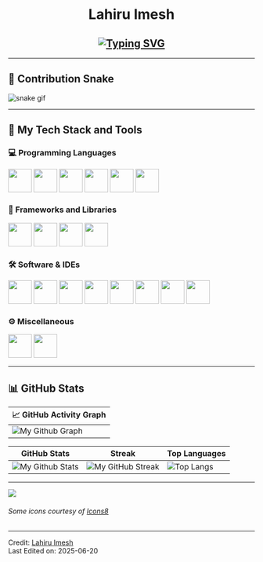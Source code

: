 <h1 align="center">Lahiru Imesh</h1>

<h2 align="center">
  <a href="https://git.io/typing-svg">
    <img src="https://readme-typing-svg.herokuapp.com?duration=3000&center=true&width=450&lines=Hi+there!+I'm+Lahiru+Imesh.;IT+Undergraduate+at+University+of+Moratuwa.;Passionate+about+Full-Stack+Development.;Loves+UI%2FUX+Design+and+Graphic+Design!" alt="Typing SVG" />
  </a>
</h2>

---

## 🐍 Contribution Snake

![snake gif](https://github.com/lahiruimesh/lahiruimesh/blob/output/github-contribution-grid-snake.svg)

---

## 🚀 My Tech Stack and Tools

### 💻 Programming Languages

<p>
  <img width="48px" src="https://raw.githubusercontent.com/rahulbanerjee26/githubAboutMeGenerator/main/icons/html.svg" />
  <img width="48px" src="https://raw.githubusercontent.com/rahulbanerjee26/githubAboutMeGenerator/main/icons/css.svg" />
  <img width="48px" src="https://raw.githubusercontent.com/rahulbanerjee26/githubAboutMeGenerator/main/icons/javascript.svg" />
  <img width="48px" src="https://raw.githubusercontent.com/rahulbanerjee26/githubAboutMeGenerator/main/icons/java.svg" />
  <img width="48px" src="https://raw.githubusercontent.com/rahulbanerjee26/githubAboutMeGenerator/main/icons/python.svg" />
  <img width="48px" src="https://upload.wikimedia.org/wikipedia/commons/thumb/c/cb/Processing_2021_logo.svg/64px-Processing_2021_logo.svg.png" />
</p>

### 🧰 Frameworks and Libraries

<p>
  <img width="48px" src="https://user-images.githubusercontent.com/76852813/172721192-a712983a-47d4-41a5-a1ed-abf4113cff93.png" />
  <img width="48px" src="https://user-images.githubusercontent.com/76852813/172721798-883b2b27-ef7b-42d4-a492-6c6cb6cb4ffe.svg" />
  <img width="48px" src="https://user-images.githubusercontent.com/76852813/172723432-50ba3455-48c4-4afd-8326-1ddf54c39833.png" />
  <img width="48px" src="https://user-images.githubusercontent.com/76852813/172723444-1c9a926d-802f-4ebe-aab6-bd6a117c6eba.png" />
</p>

### 🛠 Software & IDEs

<p>
  <img width="48px" src="https://user-images.githubusercontent.com/76852813/172722126-2495793f-c4f3-43cc-bfb2-14e1d6f4d3a2.svg" />
  <img width="48px" src="https://user-images.githubusercontent.com/76852813/172732353-d8b662eb-8f1c-453a-82f4-00132b440aaa.svg" />
  <img width="48px" src="https://user-images.githubusercontent.com/76852813/172722224-2df3bb34-d501-4daf-aa6d-af8c18335202.svg" />
  <img width="48px" src="https://user-images.githubusercontent.com/76852813/172722267-f6f30163-ec39-4d98-a106-7c91394f4c44.svg" />
  <img width="48px" src="https://user-images.githubusercontent.com/76852813/172722695-28a7df43-15fc-4816-b879-630bd4007526.svg" />
  <img width="48px" src="https://user-images.githubusercontent.com/76852813/172722742-4c84455a-830a-4f69-8dcd-ac9437e52251.svg" />
  <img width="48px" src="https://user-images.githubusercontent.com/76852813/172722286-8f3ffc2b-593a-4670-9e9f-c77154f6763c.svg" />
  <img width="48px" src="https://user-images.githubusercontent.com/76852813/172722833-c1dafe34-7340-4220-a115-81dce56b1746.svg" />
</p>

### ⚙️ Miscellaneous

<p>
  <img width="48px" src="https://user-images.githubusercontent.com/76852813/172721998-708f82d2-e288-462e-a2fd-2ee471036151.svg" />
  <img width="48px" src="https://user-images.githubusercontent.com/76852813/172732112-5119f3f5-16f0-4ddb-aa32-1926cb9f56a8.svg" />
</p>

---

## 📊 GitHub Stats

| 📈 GitHub Activity Graph |
|--------------------------|
| ![My Github Graph](https://activity-graph.herokuapp.com/graph?username=lahiruimesh&theme=react-dark&hide_border=true&area=true) |

| GitHub Stats | Streak | Top Languages |
|--------------|--------|---------------|
| ![My Github Stats](https://github-readme-stats.vercel.app/api?username=lahiruimesh&show_icons=true&theme=algolia) | ![My GitHub Streak](https://github-readme-streak-stats.herokuapp.com/?user=lahiruimesh&theme=algolia) | ![Top Langs](https://github-readme-stats.vercel.app/api/top-langs/?username=lahiruimesh&langs_count=8&theme=algolia) |

---

![](https://komarev.com/ghpvc/?username=lahiruimesh&style=flat-square)

###### Some icons courtesy of [Icons8](https://icons8.com)

---

Credit: [Lahiru Imesh](https://github.com/lahiruimesh)  
Last Edited on: 2025-06-20
